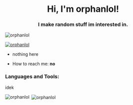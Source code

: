 <h1 align="center">Hi, I'm orphanlol!</h1>
<h3 align="center">I make random stuff im interested in.</h3>

<p align="left"> <img src="https://komarev.com/ghpvc/?username=orphanlol&label=Profile%20views&color=0e75b6&style=flat" alt="orphanlol" /> </p>

<p align="left"> <a href="https://github.com/ryo-ma/github-profile-trophy"><img src="https://github-profile-trophy.vercel.app/?username=orphanlol" alt="orphanlol" /></a> </p>

- nothing here

- How to reach me: **no** 
<h3 align="left">Languages and Tools:</h3>
idek

<p><img align="left" src="https://github-readme-stats.vercel.app/api/top-langs?username=orphanlol&show_icons=true&theme=dark&locale=en&layout=compact" alt="orphanlol" /></p>

<p>&nbsp;<img align="center" src="https://github-readme-stats.vercel.app/api?username=orphanlol&show_icons=true&locale=en" alt="orphanlol" /></p>
